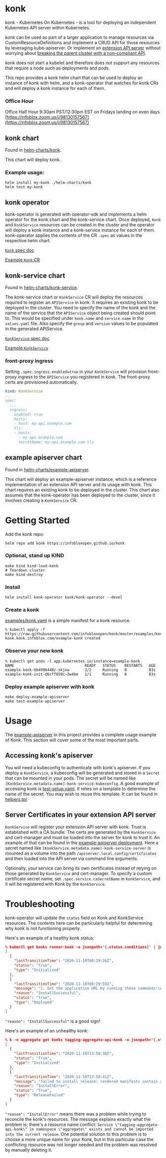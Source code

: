 # konk

konk - Kubernetes On Kubernetes - is a tool for deploying an independent Kubernetes API server within Kubernetes.

konk can be used as part of a larger application to manage resources via CustomResourceDefinitions and implement a CRUD API for those resources by leveraging kube-apiserver. Or implement an [extension API server](https://kubernetes.io/docs/concepts/extend-kubernetes/api-extension/apiserver-aggregation/) without worrying about [breaking the parent cluster with a non-compliant API](https://github.com/kubernetes/kubernetes/issues/96066).

konk does not start a kubelet and therefore does not support any resources that require a node such as deployments and pods.

This repo provides a konk helm chart that can be used to deploy an instance of konk with helm, and a konk-operator that watches for konk CRs and will deploy a konk instance for each of them.

### Office Hour

Office Half Hour 9:30am PST/12:30pm EST on Fridays landing on even days [https://infoblox.zoom.us/j/98130157567](https://infoblox.zoom.us/j/98130157567)

## konk chart

Found in [helm-charts/konk](helm-charts/konk).

This chart will deploy konk.

### Example usage:

    helm install my-konk ./helm-charts/konk
    helm test my-konk

## konk operator

konk-operator is generated with operator-sdk and implements a helm operator for the konk chart and the konk-service chart. Once deployed, `Konk` and `KonkService` resources can be created in the cluster and the operator will deploy a konk instance and a konk-service instance for each of them.
konk-operator applies the contents of the CR `.spec` as values in the respective helm chart.

[`Konk` spec doc](helm-charts/konk/README.md)

[Example `Konk` CR](examples/konk.yaml)

## konk-service chart

Found in [helm-charts/konk-service](helm-charts/konk-service).

The konk-service chart or `KonkService` CR will deploy the resources required to register an `APIService` in konk. It requires an existing konk to be deployed in the cluster. You need to specify the name of the konk and the name of the service that the `APIService` object being created should point to. This would be specified under `konk.name` and `service.name` in the `values.yaml` file. Also specify the `group` and `version` values to be populated in the generated APIService.

[`KonkService` spec doc](helm-charts/konk-service/README.md)

[Example `KonkService`](examples/konk-service.yaml)

### front-proxy ingress

Setting `.spec.ingress.enabled=true` in your `KonkService` will provision front-proxy ingress to the `APIService` you registered in konk. The front-proxy certs are provisioned automatically.

```yaml
kind: KonkService
...
spec:
  ...
  ingress:
    enabled: true
    hosts:
    - host: my-api.example.com
    tls:
    - hosts:
      - my-api.example.com
      secretName: my-api.example.com-tls
```

## example apiserver chart

Found in [helm-charts/example-apiserver](helm-charts/example-apiserver).

This chart will deploy an example-apiserver instance, which is a reference implementation of an extension API server and its usage with konk. This chart requires an existing konk to be deployed in the cluster. This chart also assumes that the konk-operator has been deployed to the cluster, since it involves creating a `KonkService` CR.

# Getting Started

Add the konk repo:

    helm repo add konk https://infobloxopen.github.io/konk

### Optional, stand up KIND

    make kind kind-load-konk
    # Teardown cluster
    make kind-destroy

### Install

    helm install konk-operator konk/konk-operator --devel

### Create a konk

[examples/konk.yaml](examples/konk.yaml) is a simple manifest for a konk resource.

    % kubectl apply -f https://raw.githubusercontent.com/infobloxopen/konk/master/examples/konk.yaml
    konk.konk.infoblox.com/example-konk created

### Observe your new konk

    % kubectl get pods -l app.kubernetes.io/instance=example-konk
    NAME                                READY   STATUS    RESTARTS   AGE
    example-konk-6b4996448c-skjxw       2/2     Running   0          83s
    example-konk-init-d6cff859c-2w4bm   1/1     Running   0          83s

### Deploy example apiserver with konk

    make deploy-example-apiserver
    make test-example-apiserver

# Usage

The [example-apiserver](helm-charts/example-apiserver) in this project provides a complete usage example of Konk. This section will cover some of the most important parts.

## Accessing konk's apiserver

You will need a kubeconfig to authenticate with konk's apiserver. If you deploy a `KonkService`, a kubeconfig will be generated and stored in a `Secret` that can be mounted in your pods. The secret will be named like `[KonkService.metadata.name]-konk-service-kubeconfig`. A good example of accessing konk is [test-setup.yaml](helm-charts/konk-service/templates/tests/test-setup.yaml). It relies on a template to determine the name of the secret. You may wish to reuse this template. It can be found in [helpers.tpl](helm-charts/example-apiserver/templates/_helpers.tpl#L72-L80).

## Server Certificates in your extension API server

`KonkService` will register your extension API server with konk. Trust is established with a CA bundle. The certs are generated by the `KonkService` and cert-manager and must be loaded into the server for konk to trust it. An example of that can be found in the [example-apiserver deployment](helm-charts/example-apiserver/templates/deployment.yaml#L99-L101). Here a secret named like `[KonkService.metadata.name]-konk-service-server` is mounted as a volume into the path `/apiserver.local.config/certificates` and then loaded into the API server via command line arguments.

Optionally, your service can bring its own certificates instead of relying on those generated by `KonkService` and cert-manager. To specify a custom certificate secret name, set `.spec.service.caSecretName` in `KonkService`, and it will be registered with Konk by the `KonkService`.

# Troubleshooting

konk-operator will update the `status` field on Konk and KonkService resources. The contents here can be particularly helpful for determining why konk is not functioning properly.

Here's an example of a healthy konk status:
```json
% kubectl get konks runner-konk -o jsonpath='{.status.conditions}' | jq
[
  {
    "lastTransitionTime": "2020-11-10T00:29:56Z",
    "status": "True",
    "type": "Initialized"
  },
  {
    "lastTransitionTime": "2020-11-10T00:29:59Z",
    "message": "1. Get the application URL by running these commands:\n  export POD_NAME=$(kubectl get pods --namespace default -l \"app.kubernetes.io/name=konk,app.kubernetes.io/instance=runner-konk\" -o jsonpath=\"{.items[0].metadata.name}\")\n  echo \"Visit http://127.0.0.1:8080 to use your application\"\n  kubectl --namespace default port-forward $POD_NAME 8080:80\n",
    "reason": "InstallSuccessful",
    "status": "True",
    "type": "Deployed"
  }
]
```
`"reason": "InstallSuccessful"` is a good sign!

Here's an example of an unhealthy konk:
```json
% k -n aggregate get konks tagging-aggregate-api-konk -o jsonpath='{.status.conditions}' | jq
[
  {
    "lastTransitionTime": "2020-11-10T13:50:38Z",
    "status": "True",
    "type": "Initialized"
  },
  {
    "lastTransitionTime": "2020-11-10T13:50:41Z",
    "message": "failed to install release: rendered manifests contain a resource that already exists. Unable to continue with install: Service \"tagging-aggregate-api-konk\" in namespace \"aggregate\" exists and cannot be imported into the current release: invalid ownership metadata; label validation error: missing key \"app.kubernetes.io/managed-by\": must be set to \"Helm\"; annotation validation error: missing key \"meta.helm.sh/release-name\": must be set to \"tagging-aggregate-api-konk\"; annotation validation error: missing key \"meta.helm.sh/release-namespace\": must be set to \"aggregate\"",
    "reason": "InstallError",
    "status": "True",
    "type": "ReleaseFailed"
  }
]
```
`"reason": "InstallError"` means there was a problem while trying to reconcile the konk's resources. The message explains exactly what the problem is; there's a resource name conflict: `Service \"tagging-aggregate-api-konk\" in namespace \"aggregate\" exists and cannot be imported into the current release`. One potential solution to this problem is to choose a more unique name for your Konk, but in this particular case the conflicting resource was not longer needed and the problem was resolved by manually deleting it.
